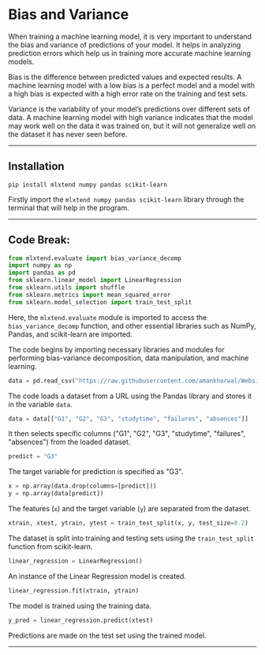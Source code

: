# Bias and Variance

When training a machine learning model, it is very important to understand the bias and variance of predictions of your model. It helps in analyzing prediction errors which help us in training more accurate machine learning models.

Bias is the difference between predicted values and expected results. A machine learning model with a low bias is a perfect model and a model with a high bias is expected with a high error rate on the training and test sets.

Variance is the variability of your model’s predictions over different sets of data. A machine learning model with high variance indicates that the model may work well on the data it was trained on, but it will not generalize well on the dataset it has never seen before.

-----

## Installation

```
pip install mlxtend numpy pandas scikit-learn
```
Firstly import the `mlxtend numpy pandas scikit-learn` library through the terminal that will help in the program.

-----

## Code Break:

```python
from mlxtend.evaluate import bias_variance_decomp
import numpy as np
import pandas as pd
from sklearn.linear_model import LinearRegression
from sklearn.utils import shuffle
from sklearn.metrics import mean_squared_error
from sklearn.model_selection import train_test_split
```

Here, the `mlxtend.evaluate` module is imported to access the `bias_variance_decomp` function, and other essential libraries such as NumPy, Pandas, and scikit-learn are imported.

The code begins by importing necessary libraries and modules for performing bias-variance decomposition, data manipulation, and machine learning.

```python
data = pd.read_csv("https://raw.githubusercontent.com/amankharwal/Website-data/master/student-mat.csv")
```

The code loads a dataset from a URL using the Pandas library and stores it in the variable `data`.

```python
data = data[["G1", "G2", "G3", "studytime", "failures", "absences"]]
```

It then selects specific columns ("G1", "G2", "G3", "studytime", "failures", "absences") from the loaded dataset.

```python
predict = "G3"
```

The target variable for prediction is specified as "G3".

```python
x = np.array(data.drop(columns=[predict]))
y = np.array(data[predict])
```

The features (`x`) and the target variable (`y`) are separated from the dataset.

```python
xtrain, xtest, ytrain, ytest = train_test_split(x, y, test_size=0.2)
```

The dataset is split into training and testing sets using the `train_test_split` function from scikit-learn.

```python
linear_regression = LinearRegression()
```

An instance of the Linear Regression model is created.

```python
linear_regression.fit(xtrain, ytrain)
```

The model is trained using the training data.

```python
y_pred = linear_regression.predict(xtest)
```

Predictions are made on the test set using the trained model.

-----